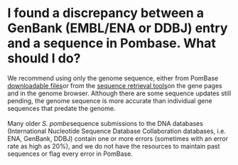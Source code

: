 # I found a discrepancy between a GenBank (EMBL/ENA or DDBJ) entry and a sequence in Pombase. What should I do?
<!-- pombase_categories: Querying/Searching,Sequence Retrieval -->

We recommend using only the genome sequence, either from PomBase
[downloadable files](/downloads/genome-datasets)or from the [sequence retrieval tools](/faq/how-can-i-retrieve-gene-sequence-including-upstream-and-downstream-sequences)on
the gene pages and in the genome browser. Although there are some
sequence updates still pending, the genome sequence is more accurate
than individual gene sequences that predate the genome.\
\
Many older *S. pombe*sequence submissions to the DNA databases
(International Nucleotide Sequence Database Collaboration databases,
i.e. ENA, GenBank, DDBJ) contain one or more errors (sometimes with an
error rate as high as 20%), and we do not have the resources to maintain
past sequences or flag every error in PomBase.

